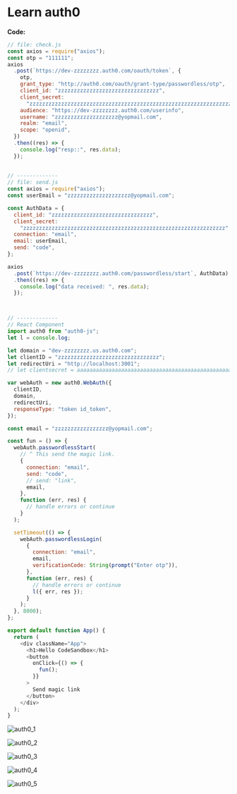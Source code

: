 # Learn auth0

**Code:**

```js
// file: check.js
const axios = require("axios");
const otp = "111111";
axios
  .post(`https://dev-zzzzzzzz.auth0.com/oauth/token`, {
    otp,
    grant_type: "http://auth0.com/oauth/grant-type/passwordless/otp",
    client_id: "zzzzzzzzzzzzzzzzzzzzzzzzzzzzzzzz",
    client_secret:
      "zzzzzzzzzzzzzzzzzzzzzzzzzzzzzzzzzzzzzzzzzzzzzzzzzzzzzzzzzzzzzzzz",
    audience: "https://dev-zzzzzzzz.auth0.com/userinfo",
    username: "zzzzzzzzzzzzzzzzzzzz@yopmail.com",
    realm: "email",
    scope: "openid",
  })
  .then((res) => {
    console.log("resp::", res.data);
  });
  
  
// -------------
// file: send.js
const axios = require("axios");
const userEmail = "zzzzzzzzzzzzzzzzzzzz@yopmail.com";

const AuthData = {
  client_id: "zzzzzzzzzzzzzzzzzzzzzzzzzzzzzzzz",
  client_secret:
    "zzzzzzzzzzzzzzzzzzzzzzzzzzzzzzzzzzzzzzzzzzzzzzzzzzzzzzzzzzzzzzzz",
  connection: "email",
  email: userEmail,
  send: "code",
};

axios
  .post(`https://dev-zzzzzzzz.auth0.com/passwordless/start`, AuthData)
  .then((res) => {
    console.log("data received: ", res.data);
  });



// -------------
// React Component
import auth0 from "auth0-js";
let l = console.log;

let domain = "dev-zzzzzzzz.us.auth0.com";
let clientID = "zzzzzzzzzzzzzzzzzzzzzzzzzzzzzzzz";
let redirectUri = "http://localhost:3001";
// let clientsecret = aaaaaaaaaaaaaaaaaaaaaaaaaaaaaaaaaaaaaaaaaaaaaaaaaaaaaaaaaaaaaaaa

var webAuth = new auth0.WebAuth({
  clientID,
  domain,
  redirectUri,
  responseType: "token id_token",
});

const email = "zzzzzzzzzzzzzzzzz@yopmail.com";

const fun = () => {
  webAuth.passwordlessStart(
    // ^ This send the magic link.
    {
      connection: "email",
      send: "code",
      // send: "link",
      email,
    },
    function (err, res) {
      // handle errors or continue
    }
  );

  setTimeout(() => {
    webAuth.passwordlessLogin(
      {
        connection: "email",
        email,
        verificationCode: String(prompt("Enter otp")),
      },
      function (err, res) {
        // handle errors or continue
        l({ err, res });
      }
    );
  }, 8000);
};

export default function App() {
  return (
    <div className="App">
      <h1>Hello CodeSandbox</h1>
      <button
        onClick={() => {
          fun();
        }}
      >
        Send magic link
      </button>
    </div>
  );
}
````

![auth0_1](https://user-images.githubusercontent.com/31458531/200034362-54535b52-ba82-412c-af08-329ebc5c2779.png)

![auth0_2](https://user-images.githubusercontent.com/31458531/200034099-9e155e5e-c898-416e-9307-e151e30b4e0d.png)

![auth0_3](https://user-images.githubusercontent.com/31458531/200034102-95fe77cb-a440-4ddd-9bd9-6c098bb3767d.png)

![auth0_4](https://user-images.githubusercontent.com/31458531/200034114-2f9cb571-f089-48e8-8919-8a4c04538cd0.png)

![auth0_5](https://user-images.githubusercontent.com/31458531/200034120-7e9044d2-5405-499b-8483-85fd3f6c9194.png)
